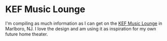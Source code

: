 # KEF Music Lounge

I'm compiling as much information as I can get on the [KEF Music Lounge](https://us.kef.com/thx-theater.html) in Marlboro, NJ. I love the design and am using it as inspiration for my own future home theater.
